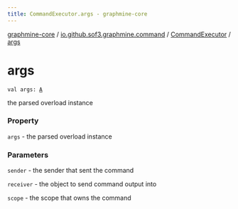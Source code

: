 ```yaml
---
title: CommandExecutor.args - graphmine-core
---
```


[graphmine-core](../../index.html) / [io.github.sof3.graphmine.command](../index.html) / [CommandExecutor](index.html) / [args](./args.html)

# args

`val args: `[`A`](index.html#A)

the parsed overload instance

### Property

`args` - the parsed overload instance

### Parameters

`sender` - the sender that sent the command

`receiver` - the object to send command output into

`scope` - the scope that owns the command